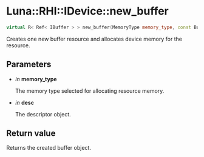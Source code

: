 # Luna::RHI::IDevice::new_buffer

```c++
virtual R< Ref< IBuffer > > new_buffer(MemoryType memory_type, const BufferDesc &desc)=0
```

Creates one new buffer resource and allocates device memory for the resource. 



## Parameters
* *in* **memory_type**

    The memory type selected for allocating resource memory. 

* *in* **desc**

    The descriptor object. 

## Return value
Returns the created buffer object. 

